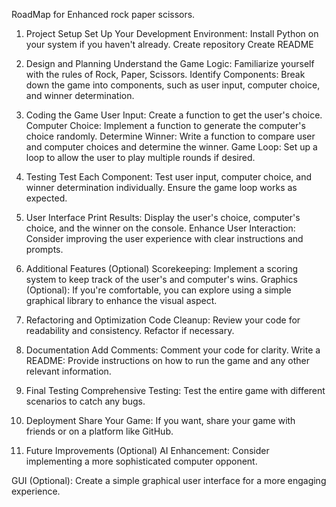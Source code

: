 RoadMap for Enhanced rock paper scissors.


1. Project Setup
Set Up Your Development Environment:
Install Python on your system if you haven't already.
Create repository
Create README

3. Design and Planning
Understand the Game Logic:
Familiarize yourself with the rules of Rock, Paper, Scissors.
Identify Components:
Break down the game into components, such as user input, computer choice, and winner determination.

4. Coding the Game
User Input:
Create a function to get the user's choice.
Computer Choice:
Implement a function to generate the computer's choice randomly.
Determine Winner:
Write a function to compare user and computer choices and determine the winner.
Game Loop:
Set up a loop to allow the user to play multiple rounds if desired.

5. Testing
Test Each Component:
Test user input, computer choice, and winner determination individually.
Ensure the game loop works as expected.

6. User Interface
Print Results:
Display the user's choice, computer's choice, and the winner on the console.
Enhance User Interaction:
Consider improving the user experience with clear instructions and prompts.

7. Additional Features (Optional)
Scorekeeping:
Implement a scoring system to keep track of the user's and computer's wins.
Graphics (Optional):
If you're comfortable, you can explore using a simple graphical library to enhance the visual aspect.

8. Refactoring and Optimization
Code Cleanup:
Review your code for readability and consistency.
Refactor if necessary.

9. Documentation
Add Comments:
Comment your code for clarity.
Write a README:
Provide instructions on how to run the game and any other relevant information.

10. Final Testing
Comprehensive Testing:
Test the entire game with different scenarios to catch any bugs.

11. Deployment
Share Your Game:
If you want, share your game with friends or on a platform like GitHub.

12. Future Improvements (Optional)
AI Enhancement:
Consider implementing a more sophisticated computer opponent.

GUI (Optional):
Create a simple graphical user interface for a more engaging experience.
